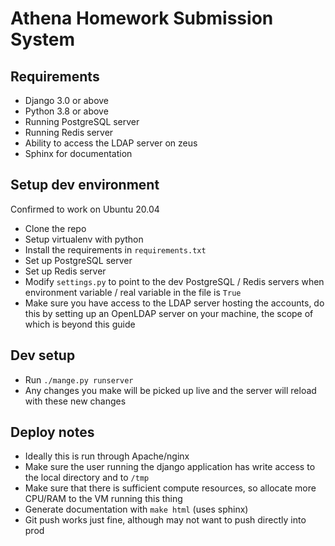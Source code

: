 # Athena Homework Submission System

## Requirements

- Django 3.0 or above
- Python 3.8 or above
- Running PostgreSQL server
- Running Redis server
- Ability to access the LDAP server on zeus
- Sphinx for documentation

## Setup dev environment

Confirmed to work on Ubuntu 20.04

- Clone the repo
- Setup virtualenv with python
- Install the requirements in `requirements.txt`
- Set up PostgreSQL server
- Set up Redis server
- Modify `settings.py` to point to the dev PostgreSQL / Redis servers
  when environment variable / real variable in the file is `True`
- Make sure you have access to the LDAP server hosting the accounts, do
  this by setting up an OpenLDAP server on your machine, the scope of which
  is beyond this guide

## Dev setup

- Run `./mange.py runserver`
- Any changes you make will be picked up live and the server will
  reload with these new changes

## Deploy notes

- Ideally this is run through Apache/nginx
- Make sure the user running the django application has write access
  to the local directory and to `/tmp`
- Make sure that there is sufficient compute resources, so allocate more
  CPU/RAM to the VM running this thing
- Generate documentation with `make html` (uses sphinx)
- Git push works just fine, although may not want to push directly into prod